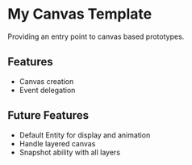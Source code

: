# My Canvas Template
Providing an entry point to canvas based prototypes.

## Features
- Canvas creation
- Event delegation

## Future Features
- Default Entity for display and animation
- Handle layered canvas
- Snapshot ability with all layers
